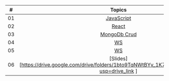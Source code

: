 | #     |                                                                       Topics                                                                        |
| ----- | :-------------------------------------------------------------------------------------------------------------------------------------------------: |
| 01    |                                                             [JavaScript](./JS/JS.md)                                                              |
| 02    |                                                             [React](./React/react.md)                                                              |
| 03   |                                                             [MongoDb Crud](./MongoDb/crud.md)                                                              |
| 04   |                                                             [WS](./ws/ws.md)                                                              |
| 05   |                                                             [WS](./ws/ws2.md)                                                              |
|06  | [Slides][https://drive.google.com/drive/folders/1bto9TqNWtBYv_1K7CNhyOcVD_yb5JZ8z?usp=drive_link ] |
